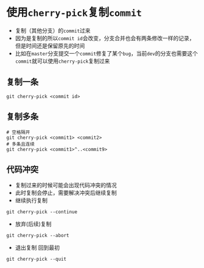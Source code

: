 # 使用`cherry-pick`复制`commit`

* 复制（其他分支）的`commit`过来
* 因为是复制的所以`commit id`会改变，分支合并也会有两条修改一样的记录，但是时间还是保留原先的时间
* 比如在`master`分支提交一个`commit`修复了某个`bug`，当前`dev`的分支也需要这个`commit`就可以使用`cherry-pick`复制过来

## 复制一条
```
git cherry-pick <commit id>
```

## 复制多条
```
# 空格隔开
git cherry-pick <commit1> <commit2>
# 多条且连续
git cherry-pick <commit1>^..<commit9>
```
## 代码冲突
* 复制过来的时候可能会出现代码冲突的情况
* 此时复制会停止，需要解决冲突后继续复制
* 继续执行复制
```
git cherry-pick --continue
```
* 放弃(后续)复制
```
git cherry-pick --abort
```
* 退出复制 回到最初
```
git cherry-pick --quit
```